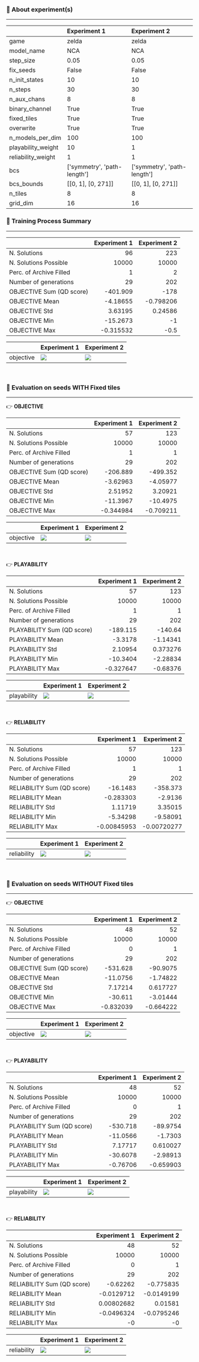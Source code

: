 ### 🔮 About experiment(s)

---

|                    | Experiment 1                | Experiment 2                |
|:-------------------|:----------------------------|:----------------------------|
| game               | zelda                       | zelda                       |
| model_name         | NCA                         | NCA                         |
| step_size          | 0.05                        | 0.05                        |
| fix_seeds          | False                       | False                       |
| n_init_states      | 10                          | 10                          |
| n_steps            | 30                          | 30                          |
| n_aux_chans        | 8                           | 8                           |
| binary_channel     | True                        | True                        |
| fixed_tiles        | True                        | True                        |
| overwrite          | True                        | True                        |
| n_models_per_dim   | 100                         | 100                         |
| playability_weight | 10                          | 1                           |
| reliability_weight | 1                           | 1                           |
| bcs                | ['symmetry', 'path-length'] | ['symmetry', 'path-length'] |
| bcs_bounds         | [[0, 1], [0, 271]]          | [[0, 1], [0, 271]]          |
| n_tiles            | 8                           | 8                           |
| grid_dim           | 16                          | 16                          |

### 🔖 Training Process Summary

---

|                          |   Experiment 1 |   Experiment 2 |
|:-------------------------|---------------:|---------------:|
| N. Solutions             |      96        |     223        |
| N. Solutions Possible    |   10000        |   10000        |
| Perc. of Archive Filled  |       1        |       2        |
| Number of generations    |      29        |     202        |
| OBJECTIVE Sum (QD score) |    -401.909    |    -178        |
| OBJECTIVE Mean           |      -4.18655  |      -0.798206 |
| OBJECTIVE Std            |       3.63195  |       0.24586  |
| OBJECTIVE Min            |     -15.2673   |      -1        |
| OBJECTIVE Max            |      -0.315532 |      -0.5      |

|           | Experiment 1                                                                                                                                                                                                                                                              | Experiment 2                                                                                                                                                                                                                                                             |
|:----------|:--------------------------------------------------------------------------------------------------------------------------------------------------------------------------------------------------------------------------------------------------------------------------|:-------------------------------------------------------------------------------------------------------------------------------------------------------------------------------------------------------------------------------------------------------------------------|
| objective | ![](../experiments/ExperimentId-1_Game-zelda_ModelName-NCA_StepSize-0.05_FixSeeds-False_NInitStates-10_NSteps-30_NAuxChans-8_BinaryChannel-True_FixedTiles-True_Overwrite-True_NModelsPerDim-100_PlayabilityWeight-10_ReliabilityWeight-1/training_summary/objective.png) | ![](../experiments/ExperimentId-2_Game-zelda_ModelName-NCA_StepSize-0.05_FixSeeds-False_NInitStates-10_NSteps-30_NAuxChans-8_BinaryChannel-True_FixedTiles-True_Overwrite-True_NModelsPerDim-100_PlayabilityWeight-1_ReliabilityWeight-1/training_summary/objective.png) |

<br/>

### 🎯 Evaluation on seeds WITH Fixed tiles

---

👉 **OBJECTIVE**

|                          |   Experiment 1 |   Experiment 2 |
|:-------------------------|---------------:|---------------:|
| N. Solutions             |      57        |     123        |
| N. Solutions Possible    |   10000        |   10000        |
| Perc. of Archive Filled  |       1        |       1        |
| Number of generations    |      29        |     202        |
| OBJECTIVE Sum (QD score) |    -206.889    |    -499.352    |
| OBJECTIVE Mean           |      -3.62963  |      -4.05977  |
| OBJECTIVE Std            |       2.51952  |       3.20921  |
| OBJECTIVE Min            |     -11.3967   |     -10.4975   |
| OBJECTIVE Max            |      -0.344984 |      -0.709211 |

|           | Experiment 1                                                                                                                                                                                                                                                                            | Experiment 2                                                                                                                                                                                                                                                                           |
|:----------|:----------------------------------------------------------------------------------------------------------------------------------------------------------------------------------------------------------------------------------------------------------------------------------------|:---------------------------------------------------------------------------------------------------------------------------------------------------------------------------------------------------------------------------------------------------------------------------------------|
| objective | ![](../experiments/ExperimentId-1_Game-zelda_ModelName-NCA_StepSize-0.05_FixSeeds-False_NInitStates-10_NSteps-30_NAuxChans-8_BinaryChannel-True_FixedTiles-True_Overwrite-True_NModelsPerDim-100_PlayabilityWeight-10_ReliabilityWeight-1/fixed_tiles_evaluation_summary/objective.png) | ![](../experiments/ExperimentId-2_Game-zelda_ModelName-NCA_StepSize-0.05_FixSeeds-False_NInitStates-10_NSteps-30_NAuxChans-8_BinaryChannel-True_FixedTiles-True_Overwrite-True_NModelsPerDim-100_PlayabilityWeight-1_ReliabilityWeight-1/fixed_tiles_evaluation_summary/objective.png) |

<br/>

👉 **PLAYABILITY**

|                            |   Experiment 1 |   Experiment 2 |
|:---------------------------|---------------:|---------------:|
| N. Solutions               |      57        |     123        |
| N. Solutions Possible      |   10000        |   10000        |
| Perc. of Archive Filled    |       1        |       1        |
| Number of generations      |      29        |     202        |
| PLAYABILITY Sum (QD score) |    -189.115    |    -140.64     |
| PLAYABILITY Mean           |      -3.3178   |      -1.14341  |
| PLAYABILITY Std            |       2.10954  |       0.373276 |
| PLAYABILITY Min            |     -10.3404   |      -2.28834  |
| PLAYABILITY Max            |      -0.327647 |      -0.68376  |

|             | Experiment 1                                                                                                                                                                                                                                                                              | Experiment 2                                                                                                                                                                                                                                                                             |
|:------------|:------------------------------------------------------------------------------------------------------------------------------------------------------------------------------------------------------------------------------------------------------------------------------------------|:-----------------------------------------------------------------------------------------------------------------------------------------------------------------------------------------------------------------------------------------------------------------------------------------|
| playability | ![](../experiments/ExperimentId-1_Game-zelda_ModelName-NCA_StepSize-0.05_FixSeeds-False_NInitStates-10_NSteps-30_NAuxChans-8_BinaryChannel-True_FixedTiles-True_Overwrite-True_NModelsPerDim-100_PlayabilityWeight-10_ReliabilityWeight-1/fixed_tiles_evaluation_summary/playability.png) | ![](../experiments/ExperimentId-2_Game-zelda_ModelName-NCA_StepSize-0.05_FixSeeds-False_NInitStates-10_NSteps-30_NAuxChans-8_BinaryChannel-True_FixedTiles-True_Overwrite-True_NModelsPerDim-100_PlayabilityWeight-1_ReliabilityWeight-1/fixed_tiles_evaluation_summary/playability.png) |

<br/>

👉 **RELIABILITY**

|                            |   Experiment 1 |   Experiment 2 |
|:---------------------------|---------------:|---------------:|
| N. Solutions               |    57          |   123          |
| N. Solutions Possible      | 10000          | 10000          |
| Perc. of Archive Filled    |     1          |     1          |
| Number of generations      |    29          |   202          |
| RELIABILITY Sum (QD score) |   -16.1483     |  -358.373      |
| RELIABILITY Mean           |    -0.283303   |    -2.9136     |
| RELIABILITY Std            |     1.11719    |     3.35015    |
| RELIABILITY Min            |    -5.34298    |    -9.58091    |
| RELIABILITY Max            |    -0.00845953 |    -0.00720277 |

|             | Experiment 1                                                                                                                                                                                                                                                                              | Experiment 2                                                                                                                                                                                                                                                                             |
|:------------|:------------------------------------------------------------------------------------------------------------------------------------------------------------------------------------------------------------------------------------------------------------------------------------------|:-----------------------------------------------------------------------------------------------------------------------------------------------------------------------------------------------------------------------------------------------------------------------------------------|
| reliability | ![](../experiments/ExperimentId-1_Game-zelda_ModelName-NCA_StepSize-0.05_FixSeeds-False_NInitStates-10_NSteps-30_NAuxChans-8_BinaryChannel-True_FixedTiles-True_Overwrite-True_NModelsPerDim-100_PlayabilityWeight-10_ReliabilityWeight-1/fixed_tiles_evaluation_summary/reliability.png) | ![](../experiments/ExperimentId-2_Game-zelda_ModelName-NCA_StepSize-0.05_FixSeeds-False_NInitStates-10_NSteps-30_NAuxChans-8_BinaryChannel-True_FixedTiles-True_Overwrite-True_NModelsPerDim-100_PlayabilityWeight-1_ReliabilityWeight-1/fixed_tiles_evaluation_summary/reliability.png) |

<br/>

### 🎯 Evaluation on seeds WITHOUT Fixed tiles

---

👉 **OBJECTIVE**

|                          |   Experiment 1 |   Experiment 2 |
|:-------------------------|---------------:|---------------:|
| N. Solutions             |      48        |      52        |
| N. Solutions Possible    |   10000        |   10000        |
| Perc. of Archive Filled  |       0        |       1        |
| Number of generations    |      29        |     202        |
| OBJECTIVE Sum (QD score) |    -531.628    |     -90.9075   |
| OBJECTIVE Mean           |     -11.0756   |      -1.74822  |
| OBJECTIVE Std            |       7.17214  |       0.617727 |
| OBJECTIVE Min            |     -30.611    |      -3.01444  |
| OBJECTIVE Max            |      -0.832039 |      -0.664222 |

|           | Experiment 1                                                                                                                                                                                                                                                                | Experiment 2                                                                                                                                                                                                                                                               |
|:----------|:----------------------------------------------------------------------------------------------------------------------------------------------------------------------------------------------------------------------------------------------------------------------------|:---------------------------------------------------------------------------------------------------------------------------------------------------------------------------------------------------------------------------------------------------------------------------|
| objective | ![](../experiments/ExperimentId-1_Game-zelda_ModelName-NCA_StepSize-0.05_FixSeeds-False_NInitStates-10_NSteps-30_NAuxChans-8_BinaryChannel-True_FixedTiles-True_Overwrite-True_NModelsPerDim-100_PlayabilityWeight-10_ReliabilityWeight-1/evaluation_summary/objective.png) | ![](../experiments/ExperimentId-2_Game-zelda_ModelName-NCA_StepSize-0.05_FixSeeds-False_NInitStates-10_NSteps-30_NAuxChans-8_BinaryChannel-True_FixedTiles-True_Overwrite-True_NModelsPerDim-100_PlayabilityWeight-1_ReliabilityWeight-1/evaluation_summary/objective.png) |

<br/>

👉 **PLAYABILITY**

|                            |   Experiment 1 |   Experiment 2 |
|:---------------------------|---------------:|---------------:|
| N. Solutions               |       48       |      52        |
| N. Solutions Possible      |    10000       |   10000        |
| Perc. of Archive Filled    |        0       |       1        |
| Number of generations      |       29       |     202        |
| PLAYABILITY Sum (QD score) |     -530.718   |     -89.9754   |
| PLAYABILITY Mean           |      -11.0566  |      -1.7303   |
| PLAYABILITY Std            |        7.17717 |       0.610027 |
| PLAYABILITY Min            |      -30.6078  |      -2.98913  |
| PLAYABILITY Max            |       -0.76706 |      -0.659903 |

|             | Experiment 1                                                                                                                                                                                                                                                                  | Experiment 2                                                                                                                                                                                                                                                                 |
|:------------|:------------------------------------------------------------------------------------------------------------------------------------------------------------------------------------------------------------------------------------------------------------------------------|:-----------------------------------------------------------------------------------------------------------------------------------------------------------------------------------------------------------------------------------------------------------------------------|
| playability | ![](../experiments/ExperimentId-1_Game-zelda_ModelName-NCA_StepSize-0.05_FixSeeds-False_NInitStates-10_NSteps-30_NAuxChans-8_BinaryChannel-True_FixedTiles-True_Overwrite-True_NModelsPerDim-100_PlayabilityWeight-10_ReliabilityWeight-1/evaluation_summary/playability.png) | ![](../experiments/ExperimentId-2_Game-zelda_ModelName-NCA_StepSize-0.05_FixSeeds-False_NInitStates-10_NSteps-30_NAuxChans-8_BinaryChannel-True_FixedTiles-True_Overwrite-True_NModelsPerDim-100_PlayabilityWeight-1_ReliabilityWeight-1/evaluation_summary/playability.png) |

<br/>

👉 **RELIABILITY**

|                            |   Experiment 1 |   Experiment 2 |
|:---------------------------|---------------:|---------------:|
| N. Solutions               |    48          |     52         |
| N. Solutions Possible      | 10000          |  10000         |
| Perc. of Archive Filled    |     0          |      1         |
| Number of generations      |    29          |    202         |
| RELIABILITY Sum (QD score) |    -0.62262    |     -0.775835  |
| RELIABILITY Mean           |    -0.0129712  |     -0.0149199 |
| RELIABILITY Std            |     0.00802682 |      0.01581   |
| RELIABILITY Min            |    -0.0496324  |     -0.0795246 |
| RELIABILITY Max            |    -0          |     -0         |

|             | Experiment 1                                                                                                                                                                                                                                                                  | Experiment 2                                                                                                                                                                                                                                                                 |
|:------------|:------------------------------------------------------------------------------------------------------------------------------------------------------------------------------------------------------------------------------------------------------------------------------|:-----------------------------------------------------------------------------------------------------------------------------------------------------------------------------------------------------------------------------------------------------------------------------|
| reliability | ![](../experiments/ExperimentId-1_Game-zelda_ModelName-NCA_StepSize-0.05_FixSeeds-False_NInitStates-10_NSteps-30_NAuxChans-8_BinaryChannel-True_FixedTiles-True_Overwrite-True_NModelsPerDim-100_PlayabilityWeight-10_ReliabilityWeight-1/evaluation_summary/reliability.png) | ![](../experiments/ExperimentId-2_Game-zelda_ModelName-NCA_StepSize-0.05_FixSeeds-False_NInitStates-10_NSteps-30_NAuxChans-8_BinaryChannel-True_FixedTiles-True_Overwrite-True_NModelsPerDim-100_PlayabilityWeight-1_ReliabilityWeight-1/evaluation_summary/reliability.png) |

<br/>

